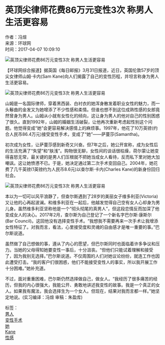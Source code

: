 # 英顶尖律师花费86万元变性3次 称男人生活更容易

作者：冯煊  
来源：环球网  
时间：2017-04-07 10:09:10  

![英顶尖律师花费86万元变性3次 称男人生活更容易](http://himg2.huanqiu.com/attachment2010/2017/0401/14/37/20170401023726150.jpg)

【环球网综合报道】据英国《每日邮报》3月31日报道，近日，英国伦敦57岁的顶尖女律师山姆·卡内(Sam Kane)向人们揭露了自己的变性历程，并坦言称身为男人生活更容易。

![英顶尖律师花费86万元变性3次 称男人生活更容易](http://himg2.huanqiu.com/attachment2010/2017/0401/14/37/20170401023741949.jpg)

山姆是一名国际律师，穿着黑西装、白衬衣的她浑身散发着职业女性的魅力，而一头鬈曲的金发又为她增添了不少性感和柔情。但谁也想不到这位成熟性感的女郎竟然曾身为男人。山姆从小就有女性化的倾向，这让身为男人的他对自己的性别困惑了很久。直到1992年，山姆的婚姻生活破裂，让他再次重新考虑起性别这个问题。他觉得变成“她”会更容易解决感情上的麻烦事。1997年，他花了10万英镑(约合人民币86.4万元)接受变性手术，变成了“她”——萨蔓莎(Samantha)。

初次成为女性，让萨蔓莎感到新奇又兴奋。但7年之后，她公开宣称，成为女性后的生活充满了“失望”和“肤浅”。购物很无聊，女性间的谈话很枯燥，荷尔蒙让她变得喜怒无常，最关键的是男人们压根就不把她当成女人看待，反而私下里对她大加嘲讽。这让她愤懑不已。于是，她决定通过第二次手术变回自己。2004年，她花费了几千英镑(1英镑约为人民币8.6元)以查尔斯·卡内(Charles Kane)的新身份回归社会。

![英顶尖律师花费86万元变性3次 称男人生活更容易](http://himg2.huanqiu.com/attachment2010/2017/0401/14/37/20170401023757189.jpg)

本以为一切可以风平浪静了，但查尔斯遇到了28岁的美丽女子维多利亚(Victoria)又让他的心再起波澜。和维多利亚在一起后，他越发觉得自己空有女人心却身为男儿身。虽然维多利亚坚称他是一个“彻头彻尾的真男人”，但这段恋情反而加深了他变成女人的决心。2017年2月，查尔斯为自己登记了一个新名字巴尔斯·康斯尔(Bar Council)。这回他没有选择变性手术。“我想我不需要再来一次手术让我增添女性特征了。对我而言，看法，心里接受度和灵魂的自由感才是唯一重要的事。”巴尔斯说道。

虽然做了自己想做的事，遵从了内心的愿望，但巴尔斯同时也面临着许多争议和压力。当她的父母得知她要变性一事后，十分沮丧。“但他们只能试着理解和接受了，因为我别无选择。”巴尔斯说道。不仅周围的人们对她议论纷纷，就连工作也因此遭受打击。“我的客户们很困惑，他们不能接受变性人的事实，所以我开展工作十分困难。”她补充道。

不过，面对重重困难，巴尔斯仍然选择做自己，做女人。“我经历了很多痛苦的经历，但我的内心很强大，我能公开、勇敢地讲述我变性的故事。我是一个真正的女人。如果我有魔法，我会选择生为一个女人。但现在，结果对我而言都一样。”她坚定地说。(实习编译：冯煊 审稿：朱盈库)

标签：  
[男人](http://search.chinadaily.com.cn/searchcn.jsp?searchText=%E7%94%B7%E4%BA%BA)  
[变性手术](http://search.chinadaily.com.cn/searchcn.jsp?searchText=%E5%8F%98%E6%80%A7%E6%89%8B%E6%9C%AF)  
[她](http://search.chinadaily.com.cn/searchcn.jsp?searchText=%E5%A5%B9)  
[Kane](http://search.chinadaily.com.cn/searchen.jsp?searchText=Kane)  
[性感](http://search.chinadaily.com.cn/searchcn.jsp?searchText=%E6%80%A7%E6%84%9F)  
<!-- tcd_original_link http://world.chinadaily.com.cn/2017-04/07/content_28830978.htm -->
